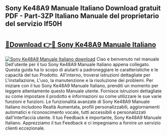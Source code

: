## Sony Ke48A9 Manuale Italiano Download gratuit PDF - Part-3ZP Italiano Manuale del proprietario del servizio If50H

# <h2><a href="http://dfduu7p.blite.top/?on=Sony+Ke48A9+Manuale+Italiano">🔗Download 👉🔴 Sony Ke48A9 Manuale Italiano</a></h2>

[![Sony Ke48A9 Manuale Italiano download](https://i.imgur.com/lujVjoI.png)](http://dfduu7p.blite.top/?on=Sony+Ke48A9+Manuale+Italiano)
Ciao e benvenuto nel manuale Dell'utente per il tuo Sony Ke48A9 Manuale Italiano appena collegato. Questa guida ha lo scopo di aiutarti a padroneggiare le caratteristiche e le capacità del tuo Prodotto. All'interno, troverai istruzioni dettagliate per L'installazione, L'uso, la manutenzione e la risoluzione dei problemi. Per iniziare con il tuo Sony Ke48A9 Manuale Italiano, prenditi un momento per leggere attentamente questo Manuale utente. Fornisce istruzioni dettagliate su come impostare il prodotto e informazioni su come utilizzare le sue varie funzioni e funzioni. Le funzionalità avanzate di Sony Ke48A9 Manuale Italiano includono Realtà Aumentata, profili personalizzabili, aggiornamenti automatici e riconoscimento vocale, tutti accessibili e personalizzati dall'interfaccia utente. Il tuo Feedback è importante, Sony Ke48A9 Manuale Italiano. Apprezziamo il tuo Feedback e ci impegniamo a fornire un servizio clienti eccezionale.

